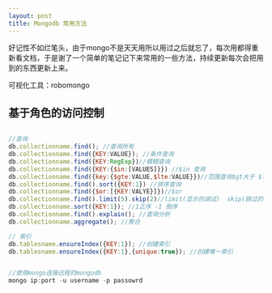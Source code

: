 ```yaml
---
layout: post
title: Mongodb 常用方法
---
```


好记性不如烂笔头，由于mongo不是天天用所以用过之后就忘了，每次用都得重新看文档，于是谢了一个简单的笔记记下来常用的一些方法，持续更新每次会把用到的东西更新上来。

可视化工具：robomongo

## 基于角色的访问控制



```javascript

//查询
db.collectionname.find(); //查询所有
db.collectionname.find({KEY:VALUE}); //条件查询
db.collectionname.find({KEY:RegExp})//模糊查询
db.collectionname.find({KEY:{$in:[VALUES]}}) //$in 查询
db.collectionname.find({key:{$gte:VALUE,$lte:VALUE}})//范围查询$gt大于 $lt小于 $ne不等于
db.collectionname.find().sort({KEY:1}) //排序查询
db.collectionname.find({$or:[{KEY:VALYE}]})//$or
db.collectionname.find().limit(5).skip(2)//limit(显示的调试)  skip(跳过的条数)
db.collectionname.sort({KEY:1}); //1正序 -1 倒序
db.collectionname.find().explain(); //查询分析
db.collectionname.aggregate(); //聚合

// 索引
db.tablesname.ensureIndex({KEY:1}); //创建索引
db.tablesname.ensureIndex({KEY:1},{unique:true}); //创建唯一索引


//使用mongo连接远程的mongodb
mongo ip:port -u username -p passowrd 

```
